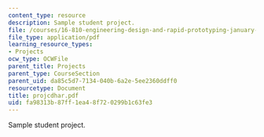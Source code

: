 ```yaml
---
content_type: resource
description: Sample student project.
file: /courses/16-810-engineering-design-and-rapid-prototyping-january-iap-2007/fa98313b87ff1ea48f720299b1c63fe3_projcdhar.pdf
file_type: application/pdf
learning_resource_types:
- Projects
ocw_type: OCWFile
parent_title: Projects
parent_type: CourseSection
parent_uid: da85c5d7-7134-040b-6a2e-5ee2360ddff0
resourcetype: Document
title: projcdhar.pdf
uid: fa98313b-87ff-1ea4-8f72-0299b1c63fe3
---
```

Sample student project.

